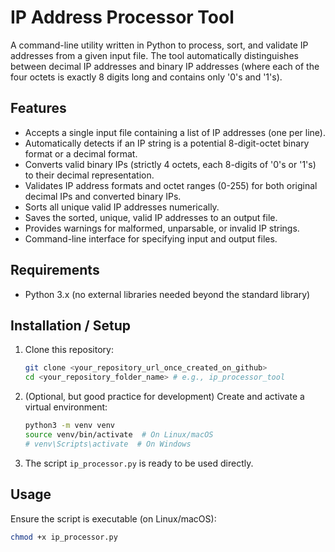# IP Address Processor Tool

A command-line utility written in Python to process, sort, and validate IP addresses from a given input file. The tool automatically distinguishes between decimal IP addresses and binary IP addresses (where each of the four octets is exactly 8 digits long and contains only '0's and '1's).

## Features

* Accepts a single input file containing a list of IP addresses (one per line).
* Automatically detects if an IP string is a potential 8-digit-octet binary format or a decimal format.
* Converts valid binary IPs (strictly 4 octets, each 8-digits of '0's or '1's) to their decimal representation.
* Validates IP address formats and octet ranges (0-255) for both original decimal IPs and converted binary IPs.
* Sorts all unique valid IP addresses numerically.
* Saves the sorted, unique, valid IP addresses to an output file.
* Provides warnings for malformed, unparsable, or invalid IP strings.
* Command-line interface for specifying input and output files.

## Requirements

* Python 3.x (no external libraries needed beyond the standard library)

## Installation / Setup

1.  Clone this repository:
    ```bash
    git clone <your_repository_url_once_created_on_github>
    cd <your_repository_folder_name> # e.g., ip_processor_tool
    ```
2.  (Optional, but good practice for development) Create and activate a virtual environment:
    ```bash
    python3 -m venv venv
    source venv/bin/activate  # On Linux/macOS
    # venv\Scripts\activate  # On Windows
    ```
3.  The script `ip_processor.py` is ready to be used directly.

## Usage

Ensure the script is executable (on Linux/macOS):
```bash
chmod +x ip_processor.py
